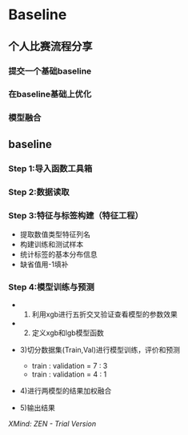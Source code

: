 # Baseline

## 个人比赛流程分享

### 提交一个基础baseline

### 在baseline基础上优化

### 模型融合

## baseline

### Step 1:导入函数工具箱

### Step 2:数据读取

### Step 3:特征与标签构建（特征工程）

- 提取数值类型特征列名
- 构建训练和测试样本
- 统计标签的基本分布信息
- 缺省值用-1填补

### Step 4:模型训练与预测

- 1) 利用xgb进行五折交叉验证查看模型的参数效果
- 2) 定义xgb和lgb模型函数
- 3)切分数据集(Train,Val)进行模型训练，评价和预测

	- train : validation = 7 : 3
	- train : validation = 4 : 1

- 4)进行两模型的结果加权融合
- 5)输出结果

*XMind: ZEN - Trial Version*